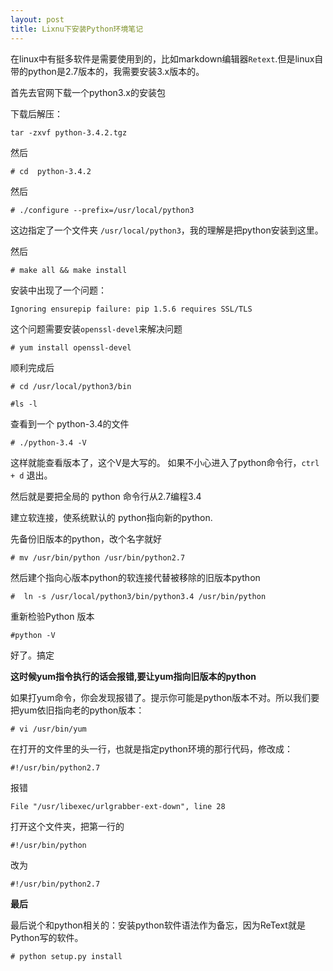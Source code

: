 ```yaml
---
layout: post
title: Lixnu下安装Python环境笔记
---
```


在linux中有挺多软件是需要使用到的，比如markdown编辑器`Retext`.但是linux自带的python是2.7版本的，我需要安装3.x版本的。

首先去官网下载一个python3.x的安装包

下载后解压：
	
	tar -zxvf python-3.4.2.tgz

然后

	# cd  python-3.4.2

然后
	
	# ./configure --prefix=/usr/local/python3

这边指定了一个文件夹 `/usr/local/python3`，我的理解是把python安装到这里。

然后

	# make all && make install

安装中出现了一个问题：


	Ignoring ensurepip failure: pip 1.5.6 requires SSL/TLS

这个问题需要安装`openssl-devel`来解决问题

	# yum install openssl-devel


顺利完成后

	# cd /usr/local/python3/bin

	#ls -l 

查看到一个 python-3.4的文件

	# ./python-3.4 -V

这样就能查看版本了，这个V是大写的。 如果不小心进入了python命令行，`ctrl + d` 退出。

然后就是要把全局的 python 命令行从2.7编程3.4

建立软连接，使系统默认的 python指向新的python.

先备份旧版本的python，改个名字就好

	# mv /usr/bin/python /usr/bin/python2.7

然后建个指向心版本python的软连接代替被移除的旧版本python
  
	#  ln -s /usr/local/python3/bin/python3.4 /usr/bin/python  


重新检验Python 版本

	#python -V

好了。搞定


**这时候yum指令执行的话会报错,要让yum指向旧版本的python**

如果打yum命令，你会发现报错了。提示你可能是python版本不对。所以我们要把yum依旧指向老的python版本：

	# vi /usr/bin/yum

在打开的文件里的头一行，也就是指定python环境的那行代码，修改成：

	#!/usr/bin/python2.7

报错

	File "/usr/libexec/urlgrabber-ext-down", line 28

打开这个文件夹，把第一行的

	#!/usr/bin/python

改为

	#!/usr/bin/python2.7

**最后**

最后说个和python相关的：安装python软件语法作为备忘，因为ReText就是Python写的软件。

	# python setup.py install 

